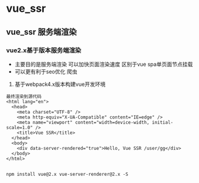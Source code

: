 # vue_ssr

## vue_ssr 服务端渲染

### vue2.x基于版本服务端渲染

- 主要目的是服务端渲染 可以加快页面渲染速度 区别于vue spa单页面节点挂载
- 可以更有利于seo优化 爬虫

1. 基于webpack4.x版本构建vue开发环境

```代码
最终渲染到源代码
<html lang="en">
  <head>
    <meta charset="UTF-8" />
    <meta http-equiv="X-UA-Compatible" content="IE=edge" />
    <meta name="viewport" content="width=device-width, initial-scale=1.0" />
    <title>Vue SSR</title>
  </head>
  <body>
    <div data-server-rendered="true">Hello, Vue SSR /user/gg</div>
  </body>
</html>
```

```npm包

npm install vue@2.x vue-server-renderer@2.x -S
```
